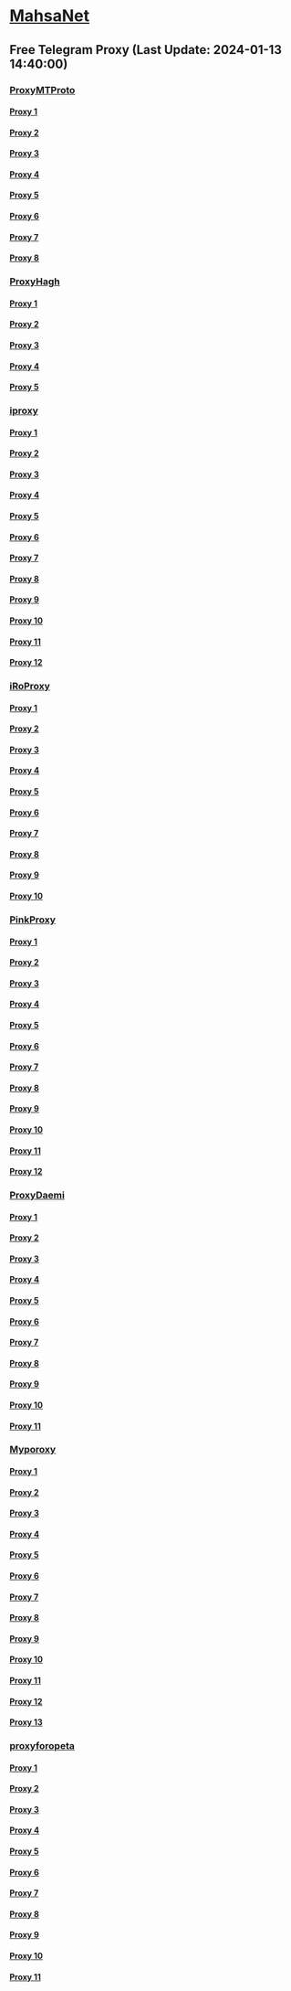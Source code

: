 
# [MahsaNet](https://t.me/mahsa_net)
## Free Telegram Proxy (Last Update: 2024-01-13 14:40:00)
### [ProxyMTProto](https://t.me/ProxyMTProto)
#### [Proxy 1](tg://proxy?server=49.13.94.69&port=7443&secret=AAAAAAAAAAAAAAAAAAAAABQ%3D)
#### [Proxy 2](tg://proxy?server=49.13.33.226&port=7443&secret=AAAAAAAAAAAAAAAAAAAAABQ%3D)
#### [Proxy 3](tg://proxy?server=65.109.8.97&port=7443&secret=AAAAAAAAAAAAAAAAAAAAABQ%3D)
#### [Proxy 4](tg://proxy?server=49.13.94.69&port=7443&secret=AAAAAAAAAAAAAAAAAAAAABQ%3D)
#### [Proxy 5](tg://proxy?server=95.216.59.186&port=8443&secret=FgMBAgABAAH8AwOG4kw63Q%3D%3D)
#### [Proxy 6](tg://proxy?server=mizbanex.com.frank-audio.ir.karamadhesab-iranian.com.heyatmohebin.ir.cpeco.org.abarkam.com.pgacha_rter.com.karyabinegin.ir.azar-tircheh.ir.abakiana.com.technogreen.ir.alborzinsurance.org.silicontech.ir.css-sprite.ir.parmedco.ir.zenix.ir.sepahanstore.sbs&port=443&secret=eeda411655b684fe87abf58ec2235e28167765622e62616c652e6972)
#### [Proxy 7](tg://proxy?server=49.13.121.10&port=7443&secret=FgMBAgABAAH8AwOG4kw63Q==)
#### [Proxy 8](tg://proxy?server=49.13.121.10&port=7443&secret=FgMBAgABAAH8AwOG4kw63Q==)
### [ProxyHagh](https://t.me/ProxyHagh)
#### [Proxy 1](tg://proxy?server=95.216.59.186&port=8443&secret=FgMBAgABAAH8AwOG4kw63Q%3D%3D)
#### [Proxy 2](tg://proxy?server=95.216.59.186&port=8443&secret=FgMBAgABAAH8AwOG4kw63Q%3D%3D)
#### [Proxy 3](tg://proxy?server=95.216.59.186&port=8443&secret=FgMBAgABAAH8AwOG4kw63Q%3D%3D)
#### [Proxy 4](tg://proxy?server=95.216.59.186&port=8443&secret=FgMBAgABAAH8AwOG4kw63Q%3D%3D)
#### [Proxy 5](tg://proxy?server=95.216.59.186&port=8443&secret=FgMBAgABAAH8AwOG4kw63Q%3D%3D)
### [iproxy](https://t.me/iproxy)
#### [Proxy 1](tg://proxy?server=89.41.181.118&port=443&secret=ee1603010200010001fc030386e24c3add76616e2e6e616a76612e636f6d)
#### [Proxy 2](tg://proxy?server=148.251.243.18&port=8085&secret=FgMBAgABAAH8AwOG4kw63Q==)
#### [Proxy 3](tg://proxy?server=185.222.28.176&port=8085&secret=FgMBAgABAAH8AwOG4kw63Q==)
#### [Proxy 4](tg://proxy?server=178.63.173.225&port=8085&secret=FgMBAgABAAH8AwOG4kw63Q==)
#### [Proxy 5](tg://proxy?server=188.40.244.161&port=8085&secret=FgMBAgABAAH8AwOG4kw63Q==)
#### [Proxy 6](tg://proxy?server=185.222.28.214&port=8085&secret=FgMBAgABAAH8AwOG4kw63Q==)
#### [Proxy 7](tg://proxy?server=148.251.224.181&port=8085&secret=FgMBAgABAAH8AwOG4kw63Q==)
#### [Proxy 8](tg://proxy?server=148.251.29.121&port=8085&secret=FgMBAgABAAH8AwOG4kw63Q==)
#### [Proxy 9](tg://proxy?server=148.251.29.121&port=8085&secret=FgMBAgABAAH8AwOG4kw63Q==)
#### [Proxy 10](tg://proxy?server=185.222.28.176&port=8085&secret=FgMBAgABAAH8AwOG4kw63Q==)
#### [Proxy 11](tg://proxy?server=148.251.243.18&port=8085&secret=FgMBAgABAAH8AwOG4kw63Q==)
#### [Proxy 12](tg://proxy?server=188.40.244.161&port=8085&secret=FgMBAgABAAH8AwOG4kw63Q==)
### [iRoProxy](https://t.me/iRoProxy)
#### [Proxy 1](tg://proxy?server=95.211.175.247&port=443&secret=FgMBAgABAAH8AwOG4kw63Q%3D%3D)
#### [Proxy 2](tg://proxy?server=5.79.84.211&port=443&secret=FgMBAgABAAH8AwOG4kw63Q%3D%3D)
#### [Proxy 3](tg://proxy?server=37.48.124.10&port=443&secret=FgMBAgABAAH8AwOG4kw63Q%3D%3D)
#### [Proxy 4](tg://proxy?server=37.48.116.200&port=443&secret=FgMBAgABAAH8AwOG4kw63Q%3D%3D)
#### [Proxy 5](tg://proxy?server=95.211.186.230&port=443&secret=FgMBAgABAAH8AwOG4kw63Q%3D%3D)
#### [Proxy 6](tg://proxy?server=81.171.1.236&port=443&secret=FgMBAgABAAH8AwOG4kw63Q%3D%3D)
#### [Proxy 7](tg://proxy?server=5.79.84.201&port=443&secret=FgMBAgABAAH8AwOG4kw63Q%3D%3D)
#### [Proxy 8](tg://proxy?server=94.75.250.15&port=443&secret=FgMBAgABAAH8AwOG4kw63Q%3D%3D)
#### [Proxy 9](tg://proxy?server=178.162.159.88&port=443&secret=FgMBAgABAAH8AwOG4kw63Q%3D%3D)
#### [Proxy 10](tg://proxy?server=95.168.166.229&port=443&secret=FgMBAgABAAH8AwOG4kw63Q%3D%3D)
### [PinkProxy](https://t.me/PinkProxy)
#### [Proxy 1](tg://proxy?server=136.243.26.155&port=8085&secret=FgMBAgABAAH8AwOG4kw63Q==)
#### [Proxy 2](tg://proxy?server=178.63.123.13&port=8085&secret=FgMBAgABAAH8AwOG4kw63Q%3D%3D)
#### [Proxy 3](tg://proxy?server=46.4.172.90&port=8085&secret=FgMBAgABAAH8AwOG4kw63Q%3D%3D)
#### [Proxy 4](tg://proxy?server=148.251.243.18&port=8085&secret=FgMBAgABAAH8AwOG4kw63Q==)
#### [Proxy 5](tg://proxy?server=148.251.29.121&port=8085&secret=FgMBAgABAAH8AwOG4kw63Q==)
#### [Proxy 6](tg://proxy?server=188.40.244.161&port=8085&secret=FgMBAgABAAH8AwOG4kw63Q==)
#### [Proxy 7](tg://proxy?server=88.198.101.160&port=8085&secret=FgMBAgABAAH8AwOG4kw63Q==)
#### [Proxy 8](tg://proxy?server=88.198.101.160&port=8085&secret=FgMBAgABAAH8AwOG4kw63Q%3D%3D)
#### [Proxy 9](tg://proxy?server=46.4.172.90&port=8085&secret=FgMBAgABAAH8AwOG4kw63Q%3D%3D)
#### [Proxy 10](tg://proxy?server=188.40.244.161&port=8085&secret=FgMBAgABAAH8AwOG4kw63Q==)
#### [Proxy 11](tg://proxy?server=148.251.224.181&port=8085&secret=FgMBAgABAAH8AwOG4kw63Q==)
#### [Proxy 12](tg://proxy?server=148.251.29.121&port=8085&secret=FgMBAgABAAH8AwOG4kw63Q==)
### [ProxyDaemi](https://t.me/ProxyDaemi)
#### [Proxy 1](tg://proxy?server=49.13.194.64&port=7443&secret=AAAAAAAAAAAAAAAAAAAAABQ%3D)
#### [Proxy 2](tg://proxy?server=91.107.241.225&port=8085&secret=FgMBAgABAAH8AwOG4kw63Q%3D%3D)
#### [Proxy 3](tg://proxy?server=194.127.173.234&port=7980&secret=AAAAAAAAAAAAAAAAAAAAABQ%3D)
#### [Proxy 4](tg://proxy?server=185.222.28.176&port=8085&secret=FgMBAgABAAH8AwOG4kw63Q==)
#### [Proxy 5](tg://proxy?server=178.63.173.225&port=8085&secret=FgMBAgABAAH8AwOG4kw63Q==)
#### [Proxy 6](tg://proxy?server=188.40.244.161&port=8085&secret=FgMBAgABAAH8AwOG4kw63Q==)
#### [Proxy 7](tg://proxy?server=136.243.235.225&port=2024&secret=FgMBAgABAAH8AwOG4kw63Q%3D%3D)
#### [Proxy 8](tg://proxy?server=49.13.146.8&port=7980&secret=AAAAAAAAAAAAAAAAAAAAABQ%3D)
#### [Proxy 9](tg://proxy?server=49.13.194.232&port=7443&secret=AAAAAAAAAAAAAAAAAAAAABQ=)
#### [Proxy 10](tg://proxy?server=78.47.164.109&port=7443&secret=AAAAAAAAAAAAAAAAAAAAABQ%3D)
#### [Proxy 11](tg://proxy?server=49.13.194.64&port=7443&secret=AAAAAAAAAAAAAAAAAAAAABQ=)
### [Myporoxy](https://t.me/Myporoxy)
#### [Proxy 1](tg://proxy?server=Cloudflare.Com.Nokia.com.co.uk.do_yo.want_to.clash_with.this.www.microsoft.com.there_is_no.place_like.localhost.www.bing.com.count_with_me.cyou.net.digikala.again_to_fight.everyone.i_am.the_internet.irancell-ir-irancell-ir-irancell-ir-irancell-ir.baby&port=4550&secret=FpABAiIBhwH8AwOG42xL3Q==)
#### [Proxy 2](tg://proxy?server=Cloudflare.com.nokia.com.co.uk.do_yo.want_to.clash_with.this.www.microsoft.com.there_is_no.place_like.localhost.www.bing.com.count_with_me.cyou.net.now_sudo.rm.again_to_fight.everyone.i_am.the_internet.one-tow2.sbs.&port=4550&secret=FpABAiIBhwH8AwOG42xL3Q==)
#### [Proxy 3](tg://proxy?server=cloudFlare.com.nokia.com.co.uk.do_yo.want_to.clash_with.this.www.microsoft.com.there_is_no.place_like.localhost.www.bing.com.count_with_me.cyou.net.digikala.com.msn.com.bsi.enamad.ir.now_sudo.again_to_fight.everyone.i_am.the_internet.henry-pablica.baby.&port=4550&secret=FpABAiIBhwH8AwOG42xL3Q==)
#### [Proxy 4](tg://proxy?server=Cloudflare.Com.Nokia.com.co.uk.do_yo.want_to.clash_with.this.www.microsoft.com.there_is_no.place_like.localhost.www.bing.com.count_with_me.cyou.net.digikala.again_to_fight.everyone.i_am.the_internet.irancell-ir-irancell-ir-irancell-ir-irancell-ir.baby&port=4550&secret=FpABAiIBhwH8AwOG42xL3Q==)
#### [Proxy 5](tg://proxy?server=cloudflare.com.nokia.com.co.uk.do_yo.want_to.clash_with.this.www.microsoft.com.there_is_no.place_like.localhost.www.bing.com.count_with_me.cyou.net.now_sudo.rm.again_to_fight.everyone.i_am.the_internet.chang-mang.sbs.&port=4550&secret=FpABAiIBhwH8AwOG42xL3Q==)
#### [Proxy 6](tg://proxy?server=cloudFlare.com.nokia.com.co.uk.do_yo.want_to.clash_with.this.www.microsoft.com.there_is_no.place_like.localhost.www.bing.com.count_with_me.cyou.net.digikala.com.msn.com.bsi.enamad.ir.now_sudo.again_to_fight.everyone.i_am.the_internet.henry-pablica.baby.&port=4550&secret=FpABAiIBhwH8AwOG42xL3Q==)
#### [Proxy 7](tg://proxy?server=Cloudflare.Com.Nokia.com.co.uk.do_yo.want_to.clash_with.this.www.microsoft.com.there_is_no.place_like.localhost.www.bing.com.count_with_me.cyou.net.digikala.again_to_fight.everyone.i_am.the_internet.irancell-ir-irancell-ir-irancell-ir-irancell-ir.baby&port=4550&secret=FpABAiIBhwH8AwOG42xL3Q==)
#### [Proxy 8](tg://proxy?server=Cloudflare.com.nokia.com.co.uk.do_yo.want_to.clash_with.this.www.microsoft.com.there_is_no.place_like.localhost.www.bing.com.count_with_me.cyou.net.now_sudo.rm.again_to_fight.everyone.i_am.the_internet.one-tow2.sbs.&port=4550&secret=FpABAiIBhwH8AwOG42xL3Q==)
#### [Proxy 9](tg://proxy?server=cloudflare.com.nokia.com.co.uk.do_yo.want_to.clash_with.this.www.microsoft.com.there_is_no.place_like.localhost.www.bing.com.count_with_me.cyou.net.now_sudo.rm.again_to_fight.everyone.i_am.the_internet.chang-mang.sbs.&port=4550&secret=FpABAiIBhwH8AwOG42xL3Q==)
#### [Proxy 10](tg://proxy?server=cloudFlare.com.nokia.com.co.uk.do_yo.want_to.clash_with.this.www.microsoft.com.there_is_no.place_like.localhost.www.bing.com.count_with_me.cyou.net.digikala.com.msn.com.bsi.enamad.ir.now_sudo.again_to_fight.everyone.i_am.the_internet.henry-pablica.baby.&port=4550&secret=FpABAiIBhwH8AwOG42xL3Q==)
#### [Proxy 11](tg://proxy?server=Cloudflare.Com.Nokia.com.co.uk.do_yo.want_to.clash_with.this.www.microsoft.com.there_is_no.place_like.localhost.www.bing.com.count_with_me.cyou.net.digikala.again_to_fight.everyone.i_am.the_internet.irancell-ir-irancell-ir-irancell-ir-irancell-ir.baby&port=4550&secret=FpABAiIBhwH8AwOG42xL3Q==)
#### [Proxy 12](tg://proxy?server=Cloudflare.com.nokia.com.co.uk.do_yo.want_to.clash_with.this.www.microsoft.com.there_is_no.place_like.localhost.www.bing.com.count_with_me.cyou.net.now_sudo.rm.again_to_fight.everyone.i_am.the_internet.one-tow2.sbs.&port=4550&secret=FpABAiIBhwH8AwOG42xL3Q==)
#### [Proxy 13](tg://proxy?server=cloudflare.com.nokia.com.co.uk.do_yo.want_to.clash_with.this.www.microsoft.com.there_is_no.place_like.localhost.www.bing.com.count_with_me.cyou.net.now_sudo.rm.again_to_fight.everyone.i_am.the_internet.chang-mang.sbs.&port=4550&secret=FpABAiIBhwH8AwOG42xL3Q==)
### [proxyforopeta](https://t.me/proxyforopeta)
#### [Proxy 1](tg://proxy?server=49.13.33.226&port=7443&secret=AAAAAAAAAAAAAAAAAAAAABQ%3D)
#### [Proxy 2](tg://proxy?server=49.13.194.64&port=7443&secret=AAAAAAAAAAAAAAAAAAAAABQ=)
#### [Proxy 3](tg://proxy?server=65.109.8.97&port=7443&secret=AAAAAAAAAAAAAAAAAAAAABQ%3D)
#### [Proxy 4](tg://proxy?server=49.13.33.226&port=7443&secret=AAAAAAAAAAAAAAAAAAAAABQ%3D)
#### [Proxy 5](tg://proxy?server=144.76.54.85&port=8085&secret=FgMBAgABAAH8AwOG4kw63Q%3D%3D)
#### [Proxy 6](tg://proxy?server=89.41.181.118&port=443&secret=ee1603010200010001fc030386e24c3add76616e2e6e616a76612e636f6d)
#### [Proxy 7](tg://proxy?server=49.13.168.225&port=7443&secret=FgMBAgABAAH8AwOG4kw63Q%3D%3D)
#### [Proxy 8](tg://proxy?server=213.227.144.88&port=443&secret=FgMBAgABAAH8AwOG4kw63Q%3D%3D)
#### [Proxy 9](tg://proxy?server=185.222.28.176&port=8085&secret=FgMBAgABAAH8AwOG4kw63Q==)
#### [Proxy 10](tg://proxy?server=136.243.235.225&port=2024&secret=FgMBAgABAAH8AwOG4kw63Q%3D%3D)
#### [Proxy 11](tg://proxy?server=49.13.194.232&port=7443&secret=AAAAAAAAAAAAAAAAAAAAABQ=)

    